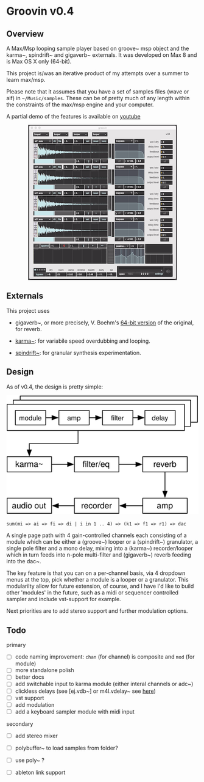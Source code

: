 # Groovin v0.4

## Overview

A Max/Msp looping sample player based on groove~ msp object and the karma~, spindrift~ and gigaverb~ externals. It was developed on Max 8 and is Max OS X only (64-bit).

This project is/was an iterative product of my attempts over a summer to learn max/msp.

Please note that it assumes that you have a set of samples files (wave or aif) in `~/Music/samples`. These can be of pretty much of any length within the constraints of the max/msp engine and your computer.

A partial demo of the features is available on [youtube](https://youtu.be/sKZO_4qYpj0)

<a href="http://www.youtube.com/watch?feature=player_embedded&v=sKZO_4qYpj0
" target="_blank" style="display: flex; justify-content: center;"><img src="media/groovin_v04_screenshot.png" 
alt="groovin v0.4" /></a>



## Externals

This project uses 

- gigaverb~, or more precisely, V. Boehm's [64-bit version](https://github.com/v7b1/gigaverb) of the original, for reverb.

- [karma~](https://cycling74.com/tools/karma-samplerlooper-external): for variabile speed overdubbing and looping.

- [spindrift~](http://www.michaelnorris.info/software/spindrift): for granular synthesis experimentation. 


## Design

As of v0.4, the design is pretty simple:


![overview](media/groovin.svg)


	sum(mi => ai => fi => di | i in 1 .. 4) => (k1 => f1 => r1) => dac


A single page path with 4 gain-controlled channels each consisting of a module which can be either a (groove~) looper  or a (spindrift~) granulator, a single pole filter and a mono delay, mixing into a (karma~) recorder/looper which in turn feeds into n-pole multi-filter and (gigaverb~) reverb feeding into the dac~.

The key feature is that you can on a per-channel basis, via 4 dropdown menus at the top, pick whether a module is a looper or a granulator. This modularilty allow for future extension, of course, and I have I'd like to build other 'modules' in the future, such as a midi or sequencer controlled sampler and include vst-support for example. 

Next priorities are to add stereo support and further modulation options. 


## Todo

primary

- [ ] code naming improvement: `chan` (for channel) is composite and `mod` (for module)
- [ ] more standalone polish
- [ ] better docs
- [ ] add switchable input to karma module (either interal channels or adc~)
- [ ] clickless delays (see [ej.vdb~] or m4l.vdelay~ see [here](https://cycling74.com/forums/interpolating-delay/))
- [ ] vst support
- [ ] add modulation
- [ ] add a keyboard sampler module with midi input

secondary

- [ ] add stereo mixer
- [ ] polybuffer~ to load samples from folder?
- [ ] use poly~ ?
- [ ] ableton link support


